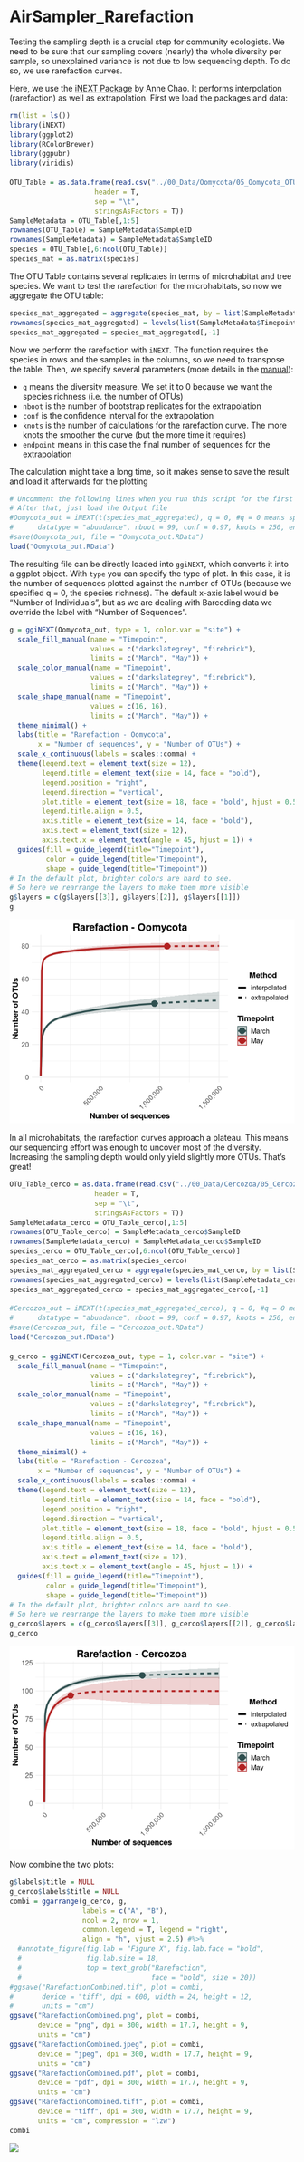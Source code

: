 AirSampler\_Rarefaction
================

Testing the sampling depth is a crucial step for community ecologists.
We need to be sure that our sampling covers (nearly) the whole diversity
per sample, so unexplained variance is not due to low sequencing depth.
To do so, we use rarefaction curves.

Here, we use the [iNEXT
Package](http://chao.stat.nthu.edu.tw/wordpress/software_download/inext-online/)
by Anne Chao. It performs interpolation (rarefaction) as well as
extrapolation. First we load the packages and data:

``` r
rm(list = ls())
library(iNEXT)
library(ggplot2)
library(RColorBrewer)
library(ggpubr)
library(viridis)

OTU_Table = as.data.frame(read.csv("../00_Data/Oomycota/05_Oomycota_OTU_Table_new_min-freq-20617_min-feat-5_transposed_withMetadata.tsv", 
                     header = T, 
                     sep = "\t", 
                     stringsAsFactors = T))
SampleMetadata = OTU_Table[,1:5]
rownames(OTU_Table) = SampleMetadata$SampleID
rownames(SampleMetadata) = SampleMetadata$SampleID
species = OTU_Table[,6:ncol(OTU_Table)]
species_mat = as.matrix(species)
```

The OTU Table contains several replicates in terms of microhabitat and
tree species. We want to test the rarefaction for the microhabitats, so
now we aggregate the OTU table:

``` r
species_mat_aggregated = aggregate(species_mat, by = list(SampleMetadata$Timepoint), FUN = "sum")
rownames(species_mat_aggregated) = levels(list(SampleMetadata$Timepoint)[[1]])
species_mat_aggregated = species_mat_aggregated[,-1]
```

Now we perform the rarefaction with `iNEXT`. The function requires the
species in rows and the samples in the columns, so we need to transpose
the table. Then, we specify several parameters (more details in the
[manual](http://140.114.36.3/wordpress/wp-content/uploads/software/iNEXT_Introduction.pdf)):

  - `q` means the diversity measure. We set it to 0 because we want the
    species richness (i.e. the number of OTUs)
  - `nboot` is the number of bootstrap replicates for the extrapolation
  - `conf` is the confidence interval for the extrapolation
  - `knots` is the number of calculations for the rarefaction curve. The
    more knots the smoother the curve (but the more time it requires)
  - `endpoint` means in this case the final number of sequences for the
    extrapolation

The calculation might take a long time, so it makes sense to save the
result and load it afterwards for the plotting

``` r
# Uncomment the following lines when you run this script for the first time
# After that, just load the Output file
#Oomycota_out = iNEXT(t(species_mat_aggregated), q = 0, #q = 0 means species richness
#      datatype = "abundance", nboot = 99, conf = 0.97, knots = 250, endpoint = 1500000)
#save(Oomycota_out, file = "Oomycota_out.RData")
load("Oomycota_out.RData")
```

The resulting file can be directly loaded into `ggiNEXT`, which converts
it into a ggplot object. With `type` you can specify the type of plot.
In this case, it is the number of sequences plotted against the number
of OTUs (because we specified q = 0, the species richness). The default
x-axis label would be “Number of Individuals”, but as we are dealing
with Barcoding data we override the label with “Number of Sequences”.

``` r
g = ggiNEXT(Oomycota_out, type = 1, color.var = "site") +
  scale_fill_manual(name = "Timepoint", 
                    values = c("darkslategrey", "firebrick"), 
                    limits = c("March", "May")) +
  scale_color_manual(name = "Timepoint", 
                    values = c("darkslategrey", "firebrick"), 
                    limits = c("March", "May")) +
  scale_shape_manual(name = "Timepoint", 
                    values = c(16, 16), 
                    limits = c("March", "May")) + 
  theme_minimal() +
  labs(title = "Rarefaction - Oomycota", 
       x = "Number of sequences", y = "Number of OTUs") +
  scale_x_continuous(labels = scales::comma) +
  theme(legend.text = element_text(size = 12), 
        legend.title = element_text(size = 14, face = "bold"), 
        legend.position = "right",
        legend.direction = "vertical", 
        plot.title = element_text(size = 18, face = "bold", hjust = 0.5, vjust = 0.5), 
        legend.title.align = 0.5,
        axis.title = element_text(size = 14, face = "bold"), 
        axis.text = element_text(size = 12), 
        axis.text.x = element_text(angle = 45, hjust = 1)) +
  guides(fill = guide_legend(title="Timepoint"), 
         color = guide_legend(title="Timepoint"), 
         shape = guide_legend(title="Timepoint"))
# In the default plot, brighter colors are hard to see.
# So here we rearrange the layers to make them more visible
g$layers = c(g$layers[[3]], g$layers[[2]], g$layers[[1]])
g
```

![](AirSampler_RarefactionCurves_files/figure-gfm/Plot-1.png)<!-- -->

In all microhabitats, the rarefaction curves approach a plateau. This
means our sequencing effort was enough to uncover most of the diversity.
Increasing the sampling depth would only yield slightly more OTUs.
That’s great\!

``` r
OTU_Table_cerco = as.data.frame(read.csv("../00_Data/Cercozoa/05_Cercozoa_OTU_Table_min-freq-16922_min-feat-5_transposed_withMetadata.tsv", 
                     header = T, 
                     sep = "\t", 
                     stringsAsFactors = T))
SampleMetadata_cerco = OTU_Table_cerco[,1:5]
rownames(OTU_Table_cerco) = SampleMetadata_cerco$SampleID
rownames(SampleMetadata_cerco) = SampleMetadata_cerco$SampleID
species_cerco = OTU_Table_cerco[,6:ncol(OTU_Table_cerco)]
species_mat_cerco = as.matrix(species_cerco)
species_mat_aggregated_cerco = aggregate(species_mat_cerco, by = list(SampleMetadata_cerco$Timepoint), FUN = "sum")
rownames(species_mat_aggregated_cerco) = levels(list(SampleMetadata_cerco$Timepoint)[[1]])
species_mat_aggregated_cerco = species_mat_aggregated_cerco[,-1]

#Cercozoa_out = iNEXT(t(species_mat_aggregated_cerco), q = 0, #q = 0 means species richness
#      datatype = "abundance", nboot = 99, conf = 0.97, knots = 250, endpoint = 1500000)
#save(Cercozoa_out, file = "Cercozoa_out.RData")
load("Cercozoa_out.RData")

g_cerco = ggiNEXT(Cercozoa_out, type = 1, color.var = "site") +
  scale_fill_manual(name = "Timepoint", 
                    values = c("darkslategrey", "firebrick"), 
                    limits = c("March", "May")) +
  scale_color_manual(name = "Timepoint", 
                    values = c("darkslategrey", "firebrick"), 
                    limits = c("March", "May")) +
  scale_shape_manual(name = "Timepoint", 
                    values = c(16, 16), 
                    limits = c("March", "May")) + 
  theme_minimal() +
  labs(title = "Rarefaction - Cercozoa", 
       x = "Number of sequences", y = "Number of OTUs") +
  scale_x_continuous(labels = scales::comma) +
  theme(legend.text = element_text(size = 12), 
        legend.title = element_text(size = 14, face = "bold"), 
        legend.position = "right",
        legend.direction = "vertical", 
        plot.title = element_text(size = 18, face = "bold", hjust = 0.5, vjust = 0.5), 
        legend.title.align = 0.5,
        axis.title = element_text(size = 14, face = "bold"), 
        axis.text = element_text(size = 12), 
        axis.text.x = element_text(angle = 45, hjust = 1)) +
  guides(fill = guide_legend(title="Timepoint"), 
         color = guide_legend(title="Timepoint"), 
         shape = guide_legend(title="Timepoint"))
# In the default plot, brighter colors are hard to see.
# So here we rearrange the layers to make them more visible
g_cerco$layers = c(g_cerco$layers[[3]], g_cerco$layers[[2]], g_cerco$layers[[1]])
g_cerco
```

![](AirSampler_RarefactionCurves_files/figure-gfm/CercozoaRarefaction-1.png)<!-- -->

Now combine the two plots:

``` r
g$labels$title = NULL
g_cerco$labels$title = NULL
combi = ggarrange(g_cerco, g, 
                  labels = c("A", "B"), 
                  ncol = 2, nrow = 1, 
                  common.legend = T, legend = "right", 
                  align = "h", vjust = 2.5) #%>%
  #annotate_figure(fig.lab = "Figure X", fig.lab.face = "bold", 
  #                fig.lab.size = 18, 
  #                top = text_grob("Rarefaction", 
  #                                face = "bold", size = 20))
#ggsave("RarefactionCombined.tif", plot = combi, 
#       device = "tiff", dpi = 600, width = 24, height = 12, 
#       units = "cm")
ggsave("RarefactionCombined.png", plot = combi, 
       device = "png", dpi = 300, width = 17.7, height = 9, 
       units = "cm")
ggsave("RarefactionCombined.jpeg", plot = combi, 
       device = "jpeg", dpi = 300, width = 17.7, height = 9, 
       units = "cm")
ggsave("RarefactionCombined.pdf", plot = combi, 
       device = "pdf", dpi = 300, width = 17.7, height = 9, 
       units = "cm")
ggsave("RarefactionCombined.tiff", plot = combi, 
       device = "tiff", dpi = 300, width = 17.7, height = 9, 
       units = "cm", compression = "lzw")
combi
```

![](AirSampler_RarefactionCurves_files/figure-gfm/RarefactionCombined-1.png)<!-- -->
